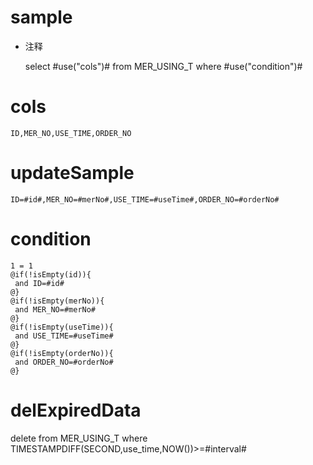sample
===
* 注释

	select #use("cols")# from MER_USING_T  where  #use("condition")#

cols
===
	ID,MER_NO,USE_TIME,ORDER_NO

updateSample
===
	
	ID=#id#,MER_NO=#merNo#,USE_TIME=#useTime#,ORDER_NO=#orderNo#

condition
===

	1 = 1  
	@if(!isEmpty(id)){
	 and ID=#id#
	@}
	@if(!isEmpty(merNo)){
	 and MER_NO=#merNo#
	@}
	@if(!isEmpty(useTime)){
	 and USE_TIME=#useTime#
	@}
	@if(!isEmpty(orderNo)){
	 and ORDER_NO=#orderNo#
	@}

delExpiredData
===
delete from MER_USING_T where TIMESTAMPDIFF(SECOND,use_time,NOW())>=#interval#